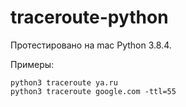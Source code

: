 # traceroute-python

Протестировано на mac Python 3.8.4.

Примеры:
```
python3 traceroute ya.ru
python3 traceroute google.com -ttl=55 
```
